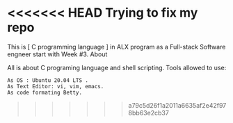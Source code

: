 <<<<<<< HEAD
Trying to fix my repo
=======
This is [ C programming language ] in ALX program as a Full-stack Software engneer start with Week #3.
About

All is about C programing language and shell scripting.
Tools allowed to use:

    As OS : Ubuntu 20.04 LTS .
    As Text Editor: vi, vim, emacs.
    As code formating Betty.
>>>>>>> a79c5d26f1a2011a6635af2e42f978bb63e2cb37
